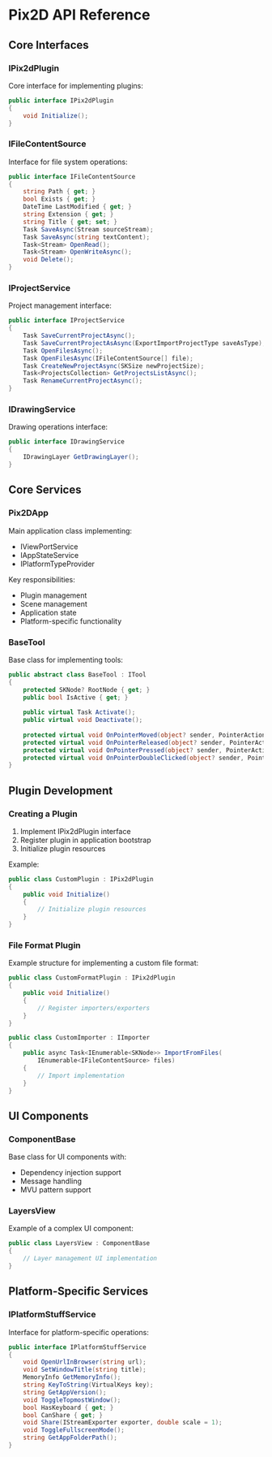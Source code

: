 # Pix2D API Reference

## Core Interfaces

### IPix2dPlugin
Core interface for implementing plugins:
```csharp
public interface IPix2dPlugin
{
    void Initialize();
}
```

### IFileContentSource
Interface for file system operations:
```csharp
public interface IFileContentSource
{
    string Path { get; }
    bool Exists { get; }
    DateTime LastModified { get; }
    string Extension { get; }
    string Title { get; set; }
    Task SaveAsync(Stream sourceStream);
    Task SaveAsync(string textContent);
    Task<Stream> OpenRead();
    Task<Stream> OpenWriteAsync();
    void Delete();
}
```

### IProjectService
Project management interface:
```csharp
public interface IProjectService
{
    Task SaveCurrentProjectAsync();
    Task SaveCurrentProjectAsAsync(ExportImportProjectType saveAsType);
    Task OpenFilesAsync();
    Task OpenFilesAsync(IFileContentSource[] file);
    Task CreateNewProjectAsync(SKSize newProjectSize);
    Task<ProjectsCollection> GetProjectsListAsync();
    Task RenameCurrentProjectAsync();
}
```

### IDrawingService
Drawing operations interface:
```csharp
public interface IDrawingService
{
    IDrawingLayer GetDrawingLayer();
}
```

## Core Services

### Pix2DApp
Main application class implementing:
- IViewPortService
- IAppStateService<AppState>
- IPlatformTypeProvider

Key responsibilities:
- Plugin management
- Scene management
- Application state
- Platform-specific functionality

### BaseTool
Base class for implementing tools:
```csharp
public abstract class BaseTool : ITool
{
    protected SKNode? RootNode { get; }
    public bool IsActive { get; }
    
    public virtual Task Activate();
    public virtual void Deactivate();
    
    protected virtual void OnPointerMoved(object? sender, PointerActionEventArgs e);
    protected virtual void OnPointerReleased(object? sender, PointerActionEventArgs e);
    protected virtual void OnPointerPressed(object? sender, PointerActionEventArgs e);
    protected virtual void OnPointerDoubleClicked(object? sender, PointerActionEventArgs e);
}
```

## Plugin Development

### Creating a Plugin
1. Implement IPix2dPlugin interface
2. Register plugin in application bootstrap
3. Initialize plugin resources

Example:
```csharp
public class CustomPlugin : IPix2dPlugin
{
    public void Initialize()
    {
        // Initialize plugin resources
    }
}
```

### File Format Plugin
Example structure for implementing a custom file format:
```csharp
public class CustomFormatPlugin : IPix2dPlugin
{
    public void Initialize()
    {
        // Register importers/exporters
    }
}

public class CustomImporter : IImporter
{
    public async Task<IEnumerable<SKNode>> ImportFromFiles(
        IEnumerable<IFileContentSource> files)
    {
        // Import implementation
    }
}
```

## UI Components

### ComponentBase
Base class for UI components with:
- Dependency injection support
- Message handling
- MVU pattern support

### LayersView
Example of a complex UI component:
```csharp
public class LayersView : ComponentBase
{
    // Layer management UI implementation
}
```

## Platform-Specific Services

### IPlatformStuffService
Interface for platform-specific operations:
```csharp
public interface IPlatformStuffService
{
    void OpenUrlInBrowser(string url);
    void SetWindowTitle(string title);
    MemoryInfo GetMemoryInfo();
    string KeyToString(VirtualKeys key);
    string GetAppVersion();
    void ToggleTopmostWindow();
    bool HasKeyboard { get; }
    bool CanShare { get; }
    void Share(IStreamExporter exporter, double scale = 1);
    void ToggleFullscreenMode();
    string GetAppFolderPath();
}
```